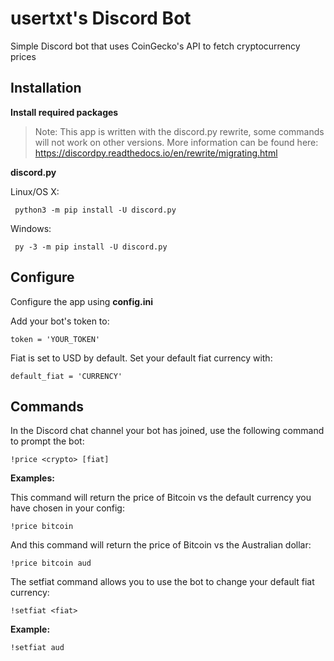 # usertxt's Discord Bot
Simple Discord bot that uses CoinGecko's API to fetch cryptocurrency prices

## Installation

**Install required packages**

> Note: This app is written with the discord.py rewrite, some commands will not work on other versions. More information can be found here: https://discordpy.readthedocs.io/en/rewrite/migrating.html

**discord.py**

Linux/OS X:
```
 python3 -m pip install -U discord.py
```
Windows:
```
 py -3 -m pip install -U discord.py
```

## Configure

Configure the app using **config.ini**

Add your bot's token to:
```
token = 'YOUR_TOKEN'
```

Fiat is set to USD by default. Set your default fiat currency with:
```
default_fiat = 'CURRENCY'
```

## Commands
In the Discord chat channel your bot has joined, use the following command to prompt the bot:
```
!price <crypto> [fiat] 
```

**Examples:**

This command will return the price of Bitcoin vs the default currency you have chosen in your config:

```
!price bitcoin
```

And this command will return the price of Bitcoin vs the Australian dollar:

```
!price bitcoin aud
```

The setfiat command allows you to use the bot to change your default fiat currency:

```
!setfiat <fiat>
```

**Example:**

```
!setfiat aud
```
